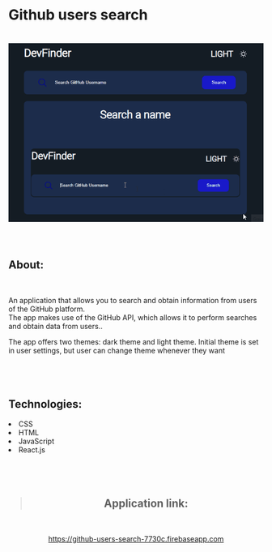# Github users search 

<h1 align="center">
    <img src="./ReadmeGif/Operation.gif" alt="Gif Operation"/>
</h1>

<br>

<h2>About:</h2>
<br>
<p>An application that allows you to search and obtain information from users of the GitHub platform. <br> The app makes use of the GitHub API, which allows it to perform searches and obtain data from users..</p>
<p>The app offers two themes: dark theme and light theme. Initial theme is set in user settings, but user can change theme whenever they want</p>

<h1></h1>

<br>

<h2>Technologies:</h2>
<li>CSS</li>
<li>HTML</li>
<li>JavaScript</li>
<li>React.js</li>

<h1></h1>

<br>

><h2 align="center"> Application link:</h2>

<br>

<a target="_blank"><p align="center">https://github-users-search-7730c.firebaseapp.com</p><a>
